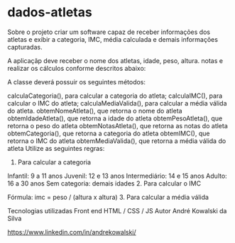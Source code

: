 # dados-atletas

Sobre o projeto
criar um software capaz de receber informações dos atletas e exibir a categoria, IMC, média calculada e demais informações capturadas.

A aplicaçãp deve receber o nome dos atletas, idade, peso, altura. notas e realizar os cálculos conforme descritos abaixo:

A classe deverá possuir os seguintes métodos:

calculaCategoria(), para calcular a categoria do atleta;
calculaIMC(), para calcular o IMC do atleta;
calculaMediaValida(), para calcular a média válida do atleta.
obtemNomeAtleta(), que retorna o nome do atleta
obtemIdadeAtleta(), que retorna a idade do atleta
obtemPesoAtleta(), que retorna o peso do atleta
obtemNotasAtleta(), que retorna as notas do atleta
obtemCategoria(), que retorna a categoria do atleta
obtemIMC(), que retorna o IMC do atleta
obtemMediaValida(), que retorna a média válida do atleta
Utilize as seguintes regras:

1. Para calcular a categoria

Infantil: 9 a 11 anos
Juvenil: 12 e 13 anos
Intermediário: 14 e 15 anos
Adulto: 16 a 30 anos
Sem categoria: demais idades
2. Para calcular o IMC

Fórmula: imc = peso / (altura x altura)
3. Para calcular a média válida

Tecnologias utilizadas
Front end
HTML / CSS / JS
Autor
André Kowalski da Silva

https://www.linkedin.com/in/andrekowalski/
